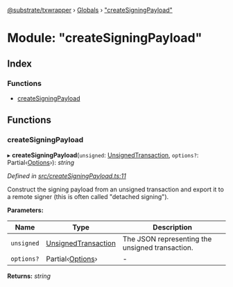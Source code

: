 [@substrate/txwrapper](../README.md) › [Globals](../globals.md) › ["createSigningPayload"](_createsigningpayload_.md)

# Module: "createSigningPayload"

## Index

### Functions

* [createSigningPayload](_createsigningpayload_.md#createsigningpayload)

## Functions

###  createSigningPayload

▸ **createSigningPayload**(`unsigned`: [UnsignedTransaction](../interfaces/_util_types_.unsignedtransaction.md), `options?`: Partial‹[Options](../interfaces/_util_options_.options.md)›): *string*

*Defined in [src/createSigningPayload.ts:11](https://github.com/paritytech/txwrapper/blob/1b54171/src/createSigningPayload.ts#L11)*

Construct the signing payload from an unsigned transaction and export it to
a remote signer (this is often called "detached signing").

**Parameters:**

Name | Type | Description |
------ | ------ | ------ |
`unsigned` | [UnsignedTransaction](../interfaces/_util_types_.unsignedtransaction.md) | The JSON representing the unsigned transaction.  |
`options?` | Partial‹[Options](../interfaces/_util_options_.options.md)› | - |

**Returns:** *string*
